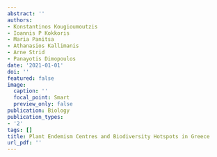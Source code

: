 ```yaml
---
abstract: ''
authors:
- Konstantinos Kougioumoutzis
- Ioannis P Kokkoris
- Maria Panitsa
- Athanasios Kallimanis
- Arne Strid
- Panayotis Dimopoulos
date: '2021-01-01'
doi: ''
featured: false
image:
  caption: ''
  focal_point: Smart
  preview_only: false
publication: Biology
publication_types:
- '2'
tags: []
title: Plant Endemism Centres and Biodiversity Hotspots in Greece
url_pdf: ''
---
```

